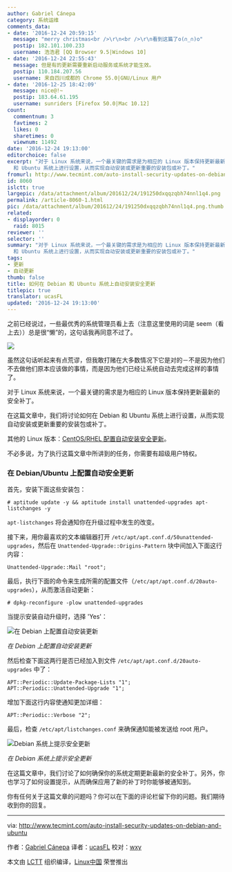```yaml
---
author: Gabriel Cánepa
category: 系统运维
comments_data:
- date: '2016-12-24 20:59:15'
  message: "merry christmas<br />\r\n<br />\r\n看到这篇了o(∩_∩)o"
  postip: 182.101.100.233
  username: 浩浩君 [QQ Browser 9.5|Windows 10]
- date: '2016-12-24 22:55:43'
  message: 但是有的更新需要重新启动服务或系统才能生效。
  postip: 110.184.207.56
  username: 来自四川成都的 Chrome 55.0|GNU/Linux 用户
- date: '2016-12-25 18:42:09'
  message: nice@!~
  postip: 183.64.61.195
  username: sunriders [Firefox 50.0|Mac 10.12]
count:
  commentnum: 3
  favtimes: 2
  likes: 0
  sharetimes: 0
  viewnum: 11492
date: '2016-12-24 19:13:00'
editorchoice: false
excerpt: "对于 Linux 系统来说，一个最关键的需求是为相应的 Linux 版本保持更新最新的安全补丁。\r\n在这篇文章中，我们将讨论如何在 Debian
  和 Ubuntu 系统上进行设置，从而实现自动安装或更新重要的安装包或补丁。"
fromurl: http://www.tecmint.com/auto-install-security-updates-on-debian-and-ubuntu
id: 8060
islctt: true
largepic: /data/attachment/album/201612/24/191250dxqqzqbh74nnl1q4.png
permalink: /article-8060-1.html
pic: /data/attachment/album/201612/24/191250dxqqzqbh74nnl1q4.png.thumb.jpg
related:
- displayorder: 0
  raid: 8015
reviewer: ''
selector: ''
summary: "对于 Linux 系统来说，一个最关键的需求是为相应的 Linux 版本保持更新最新的安全补丁。\r\n在这篇文章中，我们将讨论如何在 Debian
  和 Ubuntu 系统上进行设置，从而实现自动安装或更新重要的安装包或补丁。"
tags:
- 更新
- 自动更新
thumb: false
title: 如何在 Debian 和 Ubuntu 系统上自动安装安全更新
titlepic: true
translator: ucasFL
updated: '2016-12-24 19:13:00'
---
```


之前已经说过，一些最优秀的系统管理员看上去（注意这里使用的词是 seem（看上去））总是很“懒”的，这句话我再同意不过了。


![](/data/attachment/album/201612/24/191250dxqqzqbh74nnl1q4.png)


虽然这句话听起来有点荒谬，但我敢打赌在大多数情况下它是对的－不是因为他们不去做他们原本应该做的事情，而是因为他们已经让系统自动去完成这样的事情了。


对于 Linux 系统来说，一个最关键的需求是为相应的 Linux 版本保持更新最新的安全补丁。


在这篇文章中，我们将讨论如何在 Debian 和 Ubuntu 系统上进行设置，从而实现自动安装或更新重要的安装包或补丁。


其他的 Linux 版本：[CentOS/RHEL 配置自动安装安全更新](/article-8015-1.html)。


不必多说，为了执行这篇文章中所讲到的任务，你需要有超级用户特权。


### 在 Debian/Ubuntu 上配置自动安全更新


首先，安装下面这些安装包：



```
# aptitude update -y && aptitude install unattended-upgrades apt-listchanges -y

```

`apt-listchanges` 将会通知你在升级过程中发生的改变。


接下来，用你最喜欢的文本编辑器打开 `/etc/apt/apt.conf.d/50unattended-upgrades`，然后在 `Unattended-Upgrade::Origins-Pattern` 块中间加入下面这行内容：



```
Unattended-Upgrade::Mail "root";

```

最后，执行下面的命令来生成所需的配置文件（`/etc/apt/apt.conf.d/20auto-upgrades`），从而激活自动更新：



```
# dpkg-reconfigure -plow unattended-upgrades

```

当提示安装自动升级时，选择 'Yes'：


![在 Debian 上配置自动安装更新](/data/attachment/album/201612/24/191319fx2olhs2fi78q08s.png)


*在 Debian 上配置自动安装更新*


然后检查下面这两行是否已经加入到文件 `/etc/apt/apt.conf.d/20auto-upgrades` 中了：



```
APT::Periodic::Update-Package-Lists "1";
APT::Periodic::Unattended-Upgrade "1";

```

增加下面这行内容使通知更加详细：



```
APT::Periodic::Verbose "2";

```

最后，检查 `/etc/apt/listchanges.conf` 来确保通知能被发送给 root 用户。


![Debian 系统上提示安全更新](/data/attachment/album/201612/24/191319odl5mzd9wlqjmx5x.png)


*在 Debian 系统上提示安全更新*


在这篇文章中，我们讨论了如何确保你的系统定期更新最新的安全补丁。另外，你也学习了如何设置提示，从而确保应用了新的补丁时你能够被通知到。


你有任何关于这篇文章的问题吗？你可以在下面的评论栏留下你的问题。我们期待收到你的回复。




---


via: <http://www.tecmint.com/auto-install-security-updates-on-debian-and-ubuntu>


作者：[Gabriel Cánepa](http://www.tecmint.com/author/gacanepa/) 译者：[ucasFL](https://github.com/ucasFL) 校对：[wxy](https://github.com/wxy)


本文由 [LCTT](https://github.com/LCTT/TranslateProject) 组织编译，[Linux中国](https://linux.cn/) 荣誉推出